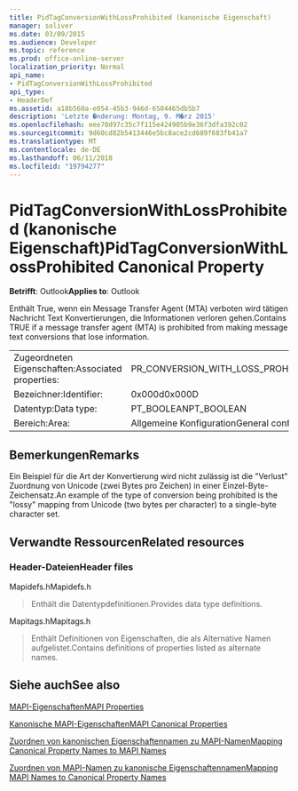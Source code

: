 ```yaml
---
title: PidTagConversionWithLossProhibited (kanonische Eigenschaft)
manager: soliver
ms.date: 03/09/2015
ms.audience: Developer
ms.topic: reference
ms.prod: office-online-server
localization_priority: Normal
api_name:
- PidTagConversionWithLossProhibited
api_type:
- HeaderDef
ms.assetid: a18b560a-e054-45b3-946d-6504465db5b7
description: 'Letzte �nderung: Montag, 9. M�rz 2015'
ms.openlocfilehash: eee70d97c35c7f115e424905b9e36f3dfa392c02
ms.sourcegitcommit: 9d60cd82b5413446e5bc8ace2cd689f683fb41a7
ms.translationtype: MT
ms.contentlocale: de-DE
ms.lasthandoff: 06/11/2018
ms.locfileid: "19794277"
---
```

# <a name="pidtagconversionwithlossprohibited-canonical-property"></a><span data-ttu-id="e3bd4-103">PidTagConversionWithLossProhibited (kanonische Eigenschaft)</span><span class="sxs-lookup"><span data-stu-id="e3bd4-103">PidTagConversionWithLossProhibited Canonical Property</span></span>

  
  
<span data-ttu-id="e3bd4-104">**Betrifft**: Outlook</span><span class="sxs-lookup"><span data-stu-id="e3bd4-104">**Applies to**: Outlook</span></span> 
  
<span data-ttu-id="e3bd4-105">Enthält True, wenn ein Message Transfer Agent (MTA) verboten wird tätigen Nachricht Text Konvertierungen, die Informationen verloren gehen.</span><span class="sxs-lookup"><span data-stu-id="e3bd4-105">Contains TRUE if a message transfer agent (MTA) is prohibited from making message text conversions that lose information.</span></span> 
  
|||
|:-----|:-----|
|<span data-ttu-id="e3bd4-106">Zugeordneten Eigenschaften:</span><span class="sxs-lookup"><span data-stu-id="e3bd4-106">Associated properties:</span></span>  <br/> |<span data-ttu-id="e3bd4-107">PR_CONVERSION_WITH_LOSS_PROHIBITED</span><span class="sxs-lookup"><span data-stu-id="e3bd4-107">PR_CONVERSION_WITH_LOSS_PROHIBITED</span></span>  <br/> |
|<span data-ttu-id="e3bd4-108">Bezeichner:</span><span class="sxs-lookup"><span data-stu-id="e3bd4-108">Identifier:</span></span>  <br/> |<span data-ttu-id="e3bd4-109">0x000d</span><span class="sxs-lookup"><span data-stu-id="e3bd4-109">0x000D</span></span>  <br/> |
|<span data-ttu-id="e3bd4-110">Datentyp:</span><span class="sxs-lookup"><span data-stu-id="e3bd4-110">Data type:</span></span>  <br/> |<span data-ttu-id="e3bd4-111">PT_BOOLEAN</span><span class="sxs-lookup"><span data-stu-id="e3bd4-111">PT_BOOLEAN</span></span>  <br/> |
|<span data-ttu-id="e3bd4-112">Bereich:</span><span class="sxs-lookup"><span data-stu-id="e3bd4-112">Area:</span></span>  <br/> |<span data-ttu-id="e3bd4-113">Allgemeine Konfiguration</span><span class="sxs-lookup"><span data-stu-id="e3bd4-113">General configuration</span></span>  <br/> |
   
## <a name="remarks"></a><span data-ttu-id="e3bd4-114">Bemerkungen</span><span class="sxs-lookup"><span data-stu-id="e3bd4-114">Remarks</span></span>

<span data-ttu-id="e3bd4-115">Ein Beispiel für die Art der Konvertierung wird nicht zulässig ist die "Verlust" Zuordnung von Unicode (zwei Bytes pro Zeichen) in einer Einzel-Byte-Zeichensatz.</span><span class="sxs-lookup"><span data-stu-id="e3bd4-115">An example of the type of conversion being prohibited is the "lossy" mapping from Unicode (two bytes per character) to a single-byte character set.</span></span> 
  
## <a name="related-resources"></a><span data-ttu-id="e3bd4-116">Verwandte Ressourcen</span><span class="sxs-lookup"><span data-stu-id="e3bd4-116">Related resources</span></span>

### <a name="header-files"></a><span data-ttu-id="e3bd4-117">Header-Dateien</span><span class="sxs-lookup"><span data-stu-id="e3bd4-117">Header files</span></span>

<span data-ttu-id="e3bd4-118">Mapidefs.h</span><span class="sxs-lookup"><span data-stu-id="e3bd4-118">Mapidefs.h</span></span>
  
> <span data-ttu-id="e3bd4-119">Enthält die Datentypdefinitionen.</span><span class="sxs-lookup"><span data-stu-id="e3bd4-119">Provides data type definitions.</span></span>
    
<span data-ttu-id="e3bd4-120">Mapitags.h</span><span class="sxs-lookup"><span data-stu-id="e3bd4-120">Mapitags.h</span></span>
  
> <span data-ttu-id="e3bd4-121">Enthält Definitionen von Eigenschaften, die als Alternative Namen aufgelistet.</span><span class="sxs-lookup"><span data-stu-id="e3bd4-121">Contains definitions of properties listed as alternate names.</span></span>
    
## <a name="see-also"></a><span data-ttu-id="e3bd4-122">Siehe auch</span><span class="sxs-lookup"><span data-stu-id="e3bd4-122">See also</span></span>



[<span data-ttu-id="e3bd4-123">MAPI-Eigenschaften</span><span class="sxs-lookup"><span data-stu-id="e3bd4-123">MAPI Properties</span></span>](mapi-properties.md)
  
[<span data-ttu-id="e3bd4-124">Kanonische MAPI-Eigenschaften</span><span class="sxs-lookup"><span data-stu-id="e3bd4-124">MAPI Canonical Properties</span></span>](mapi-canonical-properties.md)
  
[<span data-ttu-id="e3bd4-125">Zuordnen von kanonischen Eigenschaftennamen zu MAPI-Namen</span><span class="sxs-lookup"><span data-stu-id="e3bd4-125">Mapping Canonical Property Names to MAPI Names</span></span>](mapping-canonical-property-names-to-mapi-names.md)
  
[<span data-ttu-id="e3bd4-126">Zuordnen von MAPI-Namen zu kanonische Eigenschaftennamen</span><span class="sxs-lookup"><span data-stu-id="e3bd4-126">Mapping MAPI Names to Canonical Property Names</span></span>](mapping-mapi-names-to-canonical-property-names.md)

